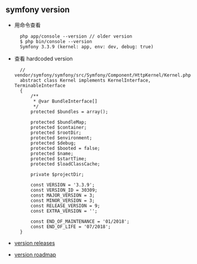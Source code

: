 ## symfony version
- 用命令查看

		php app/console --version // older version
		$ php bin/console --version
		Symfony 3.3.9 (kernel: app, env: dev, debug: true)

	
- 查看 hardcoded version

		// vendor/symfony/symfony/src/Symfony/Component/HttpKernel/Kernel.php
		abstract class Kernel implements KernelInterface, TerminableInterface
		{
		    /**
		     * @var BundleInterface[]
		     */
		    protected $bundles = array();
		
		    protected $bundleMap;
		    protected $container;
		    protected $rootDir;
		    protected $environment;
		    protected $debug;
		    protected $booted = false;
		    protected $name;
		    protected $startTime;
		    protected $loadClassCache;
		
		    private $projectDir;
		
		    const VERSION = '3.3.9';
		    const VERSION_ID = 30309;
		    const MAJOR_VERSION = 3;
		    const MINOR_VERSION = 3;
		    const RELEASE_VERSION = 9;
		    const EXTRA_VERSION = '';
		
		    const END_OF_MAINTENANCE = '01/2018';
		    const END_OF_LIFE = '07/2018';
		}
		
- [version releases](https://symfony.com/doc/current/contributing/community/releases.html)
- [version roadmap](https://symfony.com/roadmap)